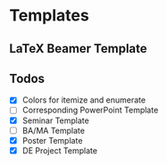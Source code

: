 # Templates

## LaTeX Beamer Template

## Todos

- [x] Colors for itemize and enumerate
- [ ] Corresponding PowerPoint Template
- [x] Seminar Template
- [ ] BA/MA Template
- [x] Poster Template
- [x] DE Project Template
